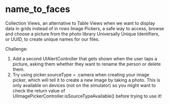 # name_to_faces

Collection Views, an alternative to Table Views when we want to display data in grids instead of in rows
Image Pickers, a safe way to access, browse and choose a picture from the photo library
Universally Unique Identifiers, or UUID, to create unique names for our files.

Challenge: 
1. Add a second UIAlertController that gets shown when the user taps a picture, asking them whether they want to rename the person or delete them.
2. Try using picker.sourceType = .camera when creating your image picker, which will tell it to create a new image by taking a photo. This is only available on devices (not on the simulator) so you might want to check the return value of UIImagePickerController.isSourceTypeAvailable() before trying to use it!

